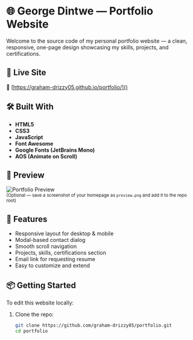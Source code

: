 
# 🌐 George Dintwe — Portfolio Website

Welcome to the source code of my personal portfolio website — a clean, responsive, one-page design showcasing my skills, projects, and certifications.

## 🚀 Live Site

🔗 [https://graham-drizzy05.github.io/portfolio/]()

## 🛠️ Built With

- **HTML5**
- **CSS3**
- **JavaScript**
- **Font Awesome**
- **Google Fonts (JetBrains Mono)**
- **AOS (Animate on Scroll)**

## 📸 Preview

![Portfolio Preview](preview.png)  
<sub>(Optional — save a screenshot of your homepage as `preview.png` and add it to the repo root)</sub>

## 📁 Features

- Responsive layout for desktop & mobile
- Modal-based contact dialog
- Smooth scroll navigation
- Projects, skills, certifications section
- Email link for requesting resume
- Easy to customize and extend

## 📦 Getting Started

To edit this website locally:

1. Clone the repo:
   ```bash
   git clone https://github.com/graham-drizzy05/portfolio.git
   cd portfolio
